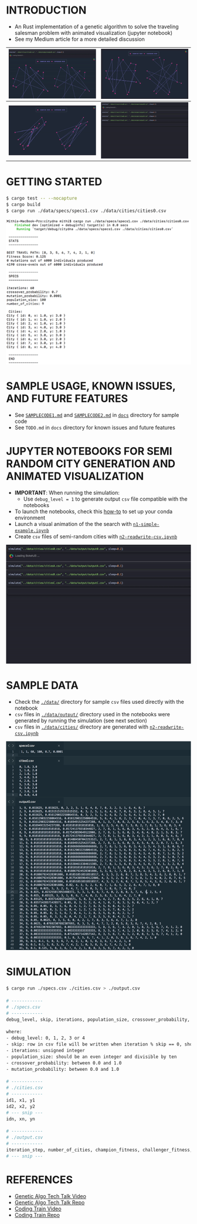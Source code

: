 # INTRODUCTION
- An Rust implementation of a genetic algorithm to solve the traveling salesman problem with animated visualization (jupyter notebook)
- See my Medium article for a more detailed discussion

| ![](./docs/gif/simA.gif)      |   ![](./docs/gif/simB.gif)      |
| ----------------------------- |:-------------------------------:|
| ![](./docs/gif/simC.gif)      | ![](./docs/gif/sim0.gif)        |



# GETTING STARTED
```bash
$ cargo test -- --nocapture
$ cargo build
$ cargo run ./data/specs/specs1.csv ./data/cities/cities0.csv
```

![](./docs/img/docs2.png)

# SAMPLE USAGE, KNOWN ISSUES, AND FUTURE FEATURES
- See [`SAMPLECODE1.md`](./docs/SAMPLECODE1.md) and [`SAMPLECODE2.md`](./docs/SAMPLECODE2.md) in [`docs`](./docs) 
  directory for sample code
- See `TODO.md` in `docs` directory for known issues and future features

# JUPYTER NOTEBOOKS FOR SEMI RANDOM CITY GENERATION AND ANIMATED VISUALIZATION
- **IMPORTANT**: When running the simulation:
  - Use `debug_level = 1` to generate output `csv` file compatible with the notebooks
- To launch the notebooks, check this [how-to](./notebooks/README.md) to set up your conda environment
- Launch a visual animation of the the search  with [`n1-simple-example.ipynb`](./notebooks/n1a-simple-example.ipynb)
- Create `csv` files of semi-random cities with [`n2-readwrite-csv.ipynb`](./notebooks/n2-readwrite-csv.ipynb)

![](./docs/gif/sim0.gif)

# SAMPLE DATA
- Check the [`./data/`](./data/) directory for sample `csv` files used directly with the notebook
- `csv` files in [`./data/output/`](./data/output/) directory used in the notebooks were generated by running the simulation (see next section)
- `csv` files in [`./data/cities/`](./data/cities/) directory are generated with [`n2-readwrite-csv.ipynb`](./notebooks/n2-readwrite-csv.ipynb)

![](./docs/img/docs1.png)

# SIMULATION
```bash
$ cargo run ./specs.csv ./cities.csv > ./output.csv

# ------------
# ./specs.csv
# ------------
debug_level, skip, iterations, population_size, crossover_probability, mutation_probability

where:
- debug_level: 0, 1, 2, 3 or 4
- skip: row in csv file will be written when iteration % skip == 0, should be unsigned integer >= 1
- iterations: unsigned integer
- population_size: should be an even integer and divisible by ten
- crossover_probability: between 0.0 and 1.0
- mutation_probability: between 0.0 and 1.0

# ------------
# ./cities.csv
# ------------
id1, x1, y1
id2, x2, y2
# --- snip ---
idn, xn, yn

# ------------
# ./output.csv
# ------------
iteration_step, number_of_cities, champion_fitness, challenger_fitness, champion_dna, challenger_dna
# --- snip ---

```

# REFERENCES
- [Genetic Algo Tech Talk Video](https://youtu.be/XP8R0yzAbdo?t=4m14s)
- [Genetic Algo Tech Talk Repo](https://github.com/ptrkkim/Genetic-Algo-Tech-Talk/blob/master/public/js/Population.js)
- [Coding Train Video](https://www.youtube.com/watch?v=hnxn6DtLYcY)
- [Coding Train Repo](https://github.com/shiffman/NOC-S17-2-Intelligence-Learning/blob/master/week2-evolution/03_TSP_GA_crossover/dna.js)
